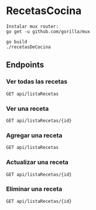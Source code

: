 # RecetasCocina

```
Instalar mux router:
go get -u github.com/gorilla/mux
```

```
go build
./recetasDeCocina
```


## Endpoints

### Ver todas las recetas

```
GET api/listaRecetas
```
### Ver una receta

```
GET api/listaRecetas/{id}
```
### Agregar una receta

```
GET api/listaRecetas
```

### Actualizar una receta

```
GET api/listaRecetas/{id}
```

### Eliminar una receta

```
GET api/listaRecetas/{id}
```
